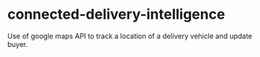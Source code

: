 # connected-delivery-intelligence
Use of google maps API to track a location of a delivery vehicle and update buyer.


